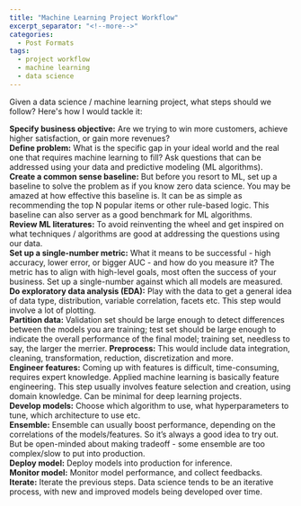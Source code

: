 ```yaml
---
title: "Machine Learning Project Workflow"
excerpt_separator: "<!--more-->"
categories:
  - Post Formats
tags:
  - project workflow
  - machine learning
  - data science
---
```


Given a data science / machine learning project, what steps should we follow? Here's how I would tackle it:

<!--more-->



<strong>Specify business objective:</strong> Are we trying to win more customers, achieve higher satisfaction, or gain more revenues?<br/>
<strong>Define problem:</strong> What is the specific gap in your ideal world and the real one that requires machine learning to fill? Ask questions that can be addressed using your data and predictive modeling (ML algorithms).<br/>
<strong>Create a common sense baseline:</strong> But before you resort to ML, set up a baseline to solve the problem as if you know zero data science. You may be amazed at how effective this baseline is. It can be as simple as recommending the top N popular items or other rule-based logic. This baseline can also server as a good benchmark for ML algorithms.<br/>
<strong>Review ML literatures:</strong> To avoid reinventing the wheel and get inspired on what techniques / algorithms are good at addressing the questions using our data.<br/>
<strong>Set up a single-number metric:</strong> What it means to be successful - high accuracy, lower error, or bigger AUC - and how do you measure it? The metric has to align with high-level goals, most often the success of your business. Set up a single-number against which all models are measured.<br/>
<strong>Do exploratory data analysis (EDA):</strong> Play with the data to get a general idea of data type, distribution, variable correlation, facets etc. This step would involve a lot of plotting.<br/>
<strong>Partition data:</strong> Validation set should be large enough to detect differences between the models you are training; test set should be large enough to indicate the overall performance of the final model; training set, needless to say, the larger the merrier.
<strong>Preprocess:</strong> This would include data integration, cleaning, transformation, reduction, discretization and more.<br/>
<strong>Engineer features:</strong> Coming up with features is difficult, time-consuming, requires expert knowledge. Applied machine learning is basically feature engineering. This step usually involves feature selection and creation, using domain knowledge. Can be minimal for deep learning projects.<br/>
<strong>Develop models:</strong> Choose which algorithm to use, what hyperparameters to tune, which architecture to use etc.<br/>
<strong>Ensemble:</strong> Ensemble can usually boost performance, depending on the correlations of the models/features. So it’s always a good idea to try out. But be open-minded about making tradeoff - some ensemble are too complex/slow to put into production.<br/>
<strong>Deploy model:</strong> Deploy models into production for inference.<br/>
<strong>Monitor model:</strong> Monitor model performance, and collect feedbacks.<br/>
<strong>Iterate:</strong> Iterate the previous steps. Data science tends to be an iterative process, with new and improved models being developed over time.
